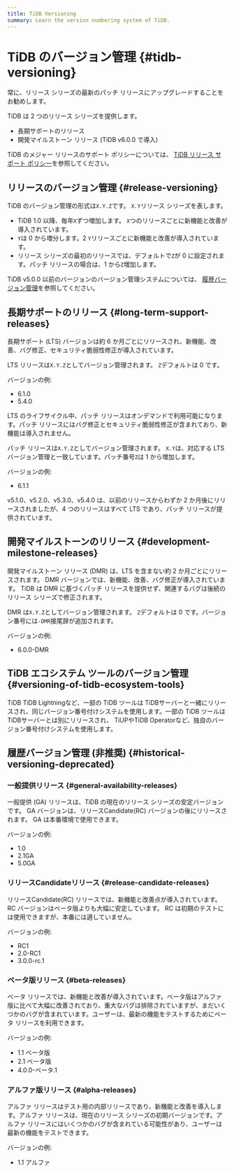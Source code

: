 ```yaml
---
title: TiDB Versioning
summary: Learn the version numbering system of TiDB.
---
```


# TiDB のバージョン管理 {#tidb-versioning}

<Important>

常に、リリース シリーズの最新のパッチ リリースにアップグレードすることをお勧めします。

</Important>

TiDB は 2 つのリリース シリーズを提供します。

-   長期サポートのリリース
-   開発マイルストーン リリース (TiDB v6.0.0 で導入)

TiDB のメジャー リリースのサポート ポリシーについては、 [TiDB リリース サポート ポリシー](https://en.pingcap.com/tidb-release-support-policy/)を参照してください。

## リリースのバージョン管理 {#release-versioning}

TiDB のバージョン管理の形式は`X.Y.Z`です。 `X.Y`リリース シリーズを表します。

-   TiDB 1.0 以降、毎年`X`ずつ増加します。 `X`つのリリースごとに新機能と改善が導入されています。
-   `Y`は 0 から増分します。2 `Y`リリースごとに新機能と改善が導入されています。
-   リリース シリーズの最初のリリースでは、デフォルトで`Z`が 0 に設定されます。パッチ リリースの場合は、1 から`Z`増加します。

TiDB v5.0.0 以前のバージョンのバージョン管理システムについては、 [履歴バージョン管理](#historical-versioning-deprecated)を参照してください。

## 長期サポートのリリース {#long-term-support-releases}

長期サポート (LTS) バージョンは約 6 か月ごとにリリースされ、新機能、改善、バグ修正、セキュリティ脆弱性修正が導入されています。

LTS リリースは`X.Y.Z`としてバージョン管理されます。 `Z`デフォルトは 0 です。

バージョンの例:

-   6.1.0
-   5.4.0

LTS のライフサイクル中、パッチ リリースはオンデマンドで利用可能になります。パッチ リリースにはバグ修正とセキュリティ脆弱性修正が含まれており、新機能は導入されません。

パッチ リリースは`X.Y.Z`としてバージョン管理されます。 `X.Y`は、対応する LTS バージョン管理と一致しています。パッチ番号`Z`は 1 から増加します。

バージョンの例:

-   6.1.1

<Note>

v5.1.0、v5.2.0、v5.3.0、v5.4.0 は、以前のリリースからわずか 2 か月後にリリースされましたが、4 つのリリースはすべて LTS であり、パッチ リリースが提供されています。

</Note>

## 開発マイルストーンのリリース {#development-milestone-releases}

開発マイルストーン リリース (DMR) は、LTS を含まない約 2 か月ごとにリリースされます。 DMR バージョンでは、新機能、改善、バグ修正が導入されています。 TiDB は DMR に基づくパッチ リリースを提供せず、関連するバグは後続のリリース シリーズで修正されます。

DMR は`X.Y.Z`としてバージョン管理されます。 `Z`デフォルトは 0 です。バージョン番号には`-DMR`接尾辞が追加されます。

バージョンの例:

-   6.0.0-DMR

## TiDB エコシステム ツールのバージョン管理 {#versioning-of-tidb-ecosystem-tools}

TiDB TiDB Lightningなど、一部の TiDB ツールは TiDBサーバーと一緒にリリースされ、同じバージョン番号付けシステムを使用します。一部の TiDB ツールは TiDBサーバーとは別にリリースされ、 TiUPやTiDB Operatorなど、独自のバージョン番号付けシステムを使用します。

## 履歴バージョン管理 (非推奨) {#historical-versioning-deprecated}

### 一般提供リリース {#general-availability-releases}

一般提供 (GA) リリースは、TiDB の現在のリリース シリーズの安定バージョンです。 GA バージョンは、リリースCandidate(RC) バージョンの後にリリースされます。 GA は本番環境で使用できます。

バージョンの例:

-   1.0
-   2.1GA
-   5.0GA

### リリースCandidateリリース {#release-candidate-releases}

リリースCandidate(RC) リリースでは、新機能と改善点が導入されています。 RC バージョンはベータ版よりも大幅に安定しています。 RC は初期のテストには使用できますが、本番には適していません。

バージョンの例:

-   RC1
-   2.0-RC1
-   3.0.0-rc.1

### ベータ版リリース {#beta-releases}

ベータ リリースでは、新機能と改善が導入されています。ベータ版はアルファ版に比べて大幅に改善されており、重大なバグは排除されていますが、まだいくつかのバグが含まれています。ユーザーは、最新の機能をテストするためにベータ リリースを利用できます。

バージョンの例:

-   1.1 ベータ版
-   2.1 ベータ版
-   4.0.0-ベータ.1

### アルファ版リリース {#alpha-releases}

アルファ リリースはテスト用の内部リリースであり、新機能と改善を導入します。アルファ リリースは、現在のリリース シリーズの初期バージョンです。アルファ リリースにはいくつかのバグが含まれている可能性があり、ユーザーは最新の機能をテストできます。

バージョンの例:

-   1.1 アルファ
